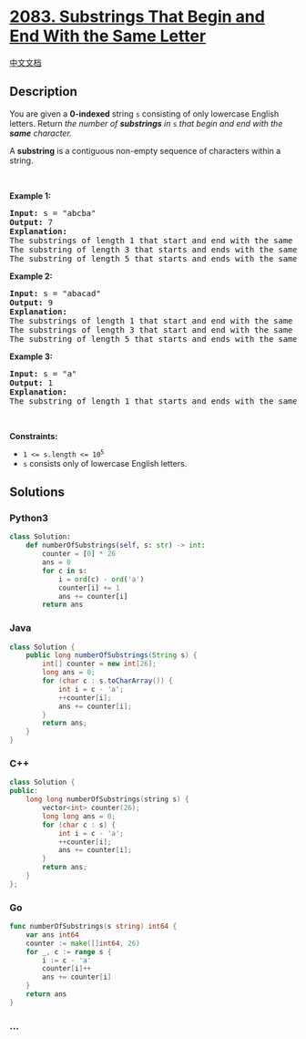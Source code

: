 # [2083. Substrings That Begin and End With the Same Letter](https://leetcode.com/problems/substrings-that-begin-and-end-with-the-same-letter)

[中文文档](/solution/2000-2099/2083.Substrings%20That%20Begin%20and%20End%20With%20the%20Same%20Letter/README.md)

## Description

<p>You are given a <strong>0-indexed</strong> string <code>s</code> consisting of only lowercase English letters. Return <em>the number of <strong>substrings</strong> in </em><code>s</code> <em>that begin and end with the <strong>same</strong> character.</em></p>

<p>A <strong>substring</strong> is a contiguous non-empty sequence of characters within a string.</p>

<p>&nbsp;</p>
<p><strong class="example">Example 1:</strong></p>

<pre>
<strong>Input:</strong> s = &quot;abcba&quot;
<strong>Output:</strong> 7
<strong>Explanation:</strong>
The substrings of length 1 that start and end with the same letter are: &quot;a&quot;, &quot;b&quot;, &quot;c&quot;, &quot;b&quot;, and &quot;a&quot;.
The substring of length 3 that starts and ends with the same letter is: &quot;bcb&quot;.
The substring of length 5 that starts and ends with the same letter is: &quot;abcba&quot;.
</pre>

<p><strong class="example">Example 2:</strong></p>

<pre>
<strong>Input:</strong> s = &quot;abacad&quot;
<strong>Output:</strong> 9
<strong>Explanation:</strong>
The substrings of length 1 that start and end with the same letter are: &quot;a&quot;, &quot;b&quot;, &quot;a&quot;, &quot;c&quot;, &quot;a&quot;, and &quot;d&quot;.
The substrings of length 3 that start and end with the same letter are: &quot;aba&quot; and &quot;aca&quot;.
The substring of length 5 that starts and ends with the same letter is: &quot;abaca&quot;.
</pre>

<p><strong class="example">Example 3:</strong></p>

<pre>
<strong>Input:</strong> s = &quot;a&quot;
<strong>Output:</strong> 1
<strong>Explanation:</strong>
The substring of length 1 that starts and ends with the same letter is: &quot;a&quot;.
</pre>

<p>&nbsp;</p>
<p><strong>Constraints:</strong></p>

<ul>
	<li><code>1 &lt;= s.length &lt;= 10<sup>5</sup></code></li>
	<li><code>s</code> consists only of lowercase English letters.</li>
</ul>

## Solutions

<!-- tabs:start -->

### **Python3**

```python
class Solution:
    def numberOfSubstrings(self, s: str) -> int:
        counter = [0] * 26
        ans = 0
        for c in s:
            i = ord(c) - ord('a')
            counter[i] += 1
            ans += counter[i]
        return ans
```

### **Java**

```java
class Solution {
    public long numberOfSubstrings(String s) {
        int[] counter = new int[26];
        long ans = 0;
        for (char c : s.toCharArray()) {
            int i = c - 'a';
            ++counter[i];
            ans += counter[i];
        }
        return ans;
    }
}
```

### **C++**

```cpp
class Solution {
public:
    long long numberOfSubstrings(string s) {
        vector<int> counter(26);
        long long ans = 0;
        for (char c : s) {
            int i = c - 'a';
            ++counter[i];
            ans += counter[i];
        }
        return ans;
    }
};
```

### **Go**

```go
func numberOfSubstrings(s string) int64 {
	var ans int64
	counter := make([]int64, 26)
	for _, c := range s {
		i := c - 'a'
		counter[i]++
		ans += counter[i]
	}
	return ans
}
```

### **...**

```

```

<!-- tabs:end -->
